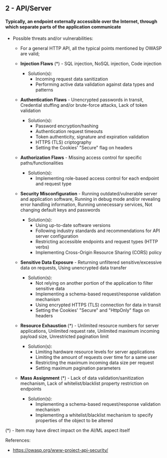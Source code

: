 ## 2 - API/Server
#### Typically, an endpoint externally accessible over the Internet, through which separate parts of the application communicate

- Possible threats and/or vulnerabilities:

	- For a general HTTP API, all the typical points mentioned by OWASP are valid;

 	- **Injection Flaws** (\*) - SQL injection, NoSQL injection, Code injection
		- Solution(s):
			- Incoming request data sanitization
			- Performing active data validation against data types and patterns

	- **Authentication Flaws** - Unencrypted passwords in transit, Credential stuffing and/or brute-force attacks, Lack of token validation
		- Solution(s):
			- Password encryption/hashing
			- Authentication request timeouts
			- Token authenticity, signature and expiration validation
			- HTTPS (TLS) criptography
			- Setting the Cookies' "Secure" flag on headers

	- **Authorization Flaws** - Missing access control for specific paths/functionalities
		- Solution(s):
			- Implementing role-based access control for each endpoint and request type

	- **Security Misconfiguration** - Running outdated/vulnerable server and application software, Running in debug mode and/or revealing error handling information, Running unnecessary services, Not changing default keys and passwords
		- Solution(s):
			- Using up-to-date software versions
			- Following industry standards and recommendations for API server configuration
			- Restricting accessible endpoints and request types (HTTP verbs)
			- Implementing Cross-Origin Resource Sharing (CORS) policy
			
	- **Sensitive Data Exposure** - Returning unfiltered sensitive/excessive data on requests, Using unencrypted data transfer
		- Solution(s):
			- Not relying on another portion of the application to filter sensitive data
			- Implementing a schema-based request/response validation mechanism
			- Using encrypted HTTPS (TLS) connection for data in transit
			- Setting the Cookies' "Secure" and "HttpOnly" flags on headers
			
	- **Resource Exhaustion** (\*) - Unlimited resource numbers for server applications, Unlimited request rate, Unlimited maximum incoming payload size, Unrestricted pagination limit
		- Solution(s):
			- Limiting hardware resource levels for server applications
			- Limiting the amount of requests over time for a same user
			- Restricting the maximum incoming data size per request
			- Setting maximum pagination parameters
			
	- **Mass Assignment** (\*) - Lack of data validation/sanitization mechanism, Lack of whitelist/blacklist property restriction on endpoints
		- Solution(s):
			- Implementing a schema-based request/response validation mechanism
			- Implementing a whitelist/blacklist mechanism to specify properties of the object to be altered

(\*) - Item may have direct impact on the AI/ML aspect itself

References:

- https://owasp.org/www-project-api-security/

